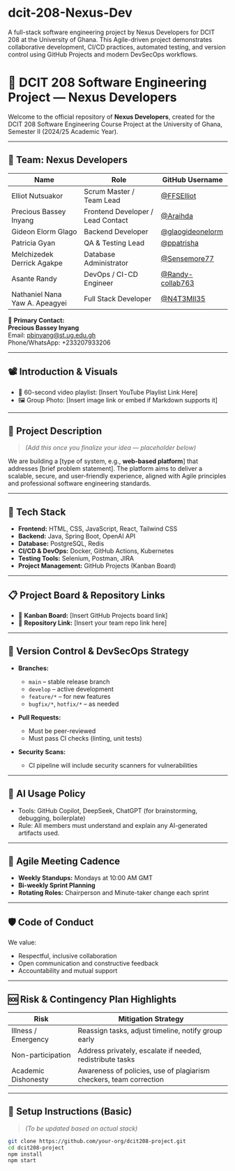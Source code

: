 # dcit-208-Nexus-Dev
A full-stack software engineering project by Nexus Developers for DCIT 208 at the University of Ghana. This Agile-driven project demonstrates collaborative development, CI/CD practices, automated testing, and version control using GitHub Projects and modern DevSecOps workflows.
# 🧠 DCIT 208 Software Engineering Project — Nexus Developers

Welcome to the official repository of **Nexus Developers**, created for the DCIT 208 Software Engineering Course Project at the University of Ghana, Semester II (2024/25 Academic Year).

---

## 👥 Team: Nexus Developers

| Name                           | Role                       | GitHub Username                          |
|--------------------------------|----------------------------|-------------------------------------------|
| Elliot Nutsuakor               | Scrum Master / Team Lead   | [@FFSElliot](https://github.com/FFSElliot)         |
| Precious Bassey Inyang         | Frontend Developer / Lead Contact | [@Araihda](https://github.com/Araihda)             |
| Gideon Elorm Glago             | Backend Developer          | [@glaogideonelorm](https://github.com/glaogideonelorm) |
| Patricia Gyan                  | QA & Testing Lead          | [@ppatrisha](https://github.com/ppatrisha)         |
| Melchizedek Derrick Agakpe     | Database Administrator     | [@Sensemore77](https://github.com/Sensemore77)     |
| Asante Randy                   | DevOps / CI-CD Engineer    | [@Randy-collab763](https://github.com/Randy-collab763) |
| Nathaniel Nana Yaw A. Apeagyei| Full Stack Developer       | [@N4T3MIl35](https://github.com/N4T3MIl35)          |

📩 **Primary Contact:**  
**Precious Bassey Inyang**  
Email: pbinyang@st.ug.edu.gh  
Phone/WhatsApp: +233207933206

---

## 📽️ Introduction & Visuals
- 🎥 60-second video playlist: [Insert YouTube Playlist Link Here]
- 🖼️ Group Photo: [Insert image link or embed if Markdown supports it]

---

## 🚀 Project Description
> *(Add this once you finalize your idea — placeholder below)*

We are building a [type of system, e.g., **web-based platform**] that addresses [brief problem statement]. The platform aims to deliver a scalable, secure, and user-friendly experience, aligned with Agile principles and professional software engineering standards.

---

## 🧱 Tech Stack
- **Frontend:** HTML, CSS, JavaScript, React, Tailwind CSS
- **Backend:** Java, Spring Boot, OpenAI API
- **Database:** PostgreSQL, Redis
- **CI/CD & DevOps:** Docker, GitHub Actions, Kubernetes
- **Testing Tools:** Selenium, Postman, JIRA
- **Project Management:** GitHub Projects (Kanban Board)

---

## 📋 Project Board & Repository Links
- 🔗 **Kanban Board:** [Insert GitHub Projects board link]
- 🔗 **Repository Link:** [Insert your team repo link here]

---

## 🔧 Version Control & DevSecOps Strategy
- **Branches:**  
  - `main` – stable release branch  
  - `develop` – active development  
  - `feature/*` – for new features  
  - `bugfix/*`, `hotfix/*` – as needed

- **Pull Requests:**  
  - Must be peer-reviewed  
  - Must pass CI checks (linting, unit tests)

- **Security Scans:**  
  - CI pipeline will include security scanners for vulnerabilities

---

## 🤖 AI Usage Policy
- Tools: GitHub Copilot, DeepSeek, ChatGPT (for brainstorming, debugging, boilerplate)
- Rule: All members must understand and explain any AI-generated artifacts used.

---

## 🧠 Agile Meeting Cadence
- **Weekly Standups:** Mondays at 10:00 AM GMT
- **Bi-weekly Sprint Planning**
- **Rotating Roles:** Chairperson and Minute-taker change each sprint

---

## 🛡️ Code of Conduct
We value:
- Respectful, inclusive collaboration
- Open communication and constructive feedback
- Accountability and mutual support

---

## 🆘 Risk & Contingency Plan Highlights
| Risk                          | Mitigation Strategy                                             |
|-------------------------------|------------------------------------------------------------------|
| Illness / Emergency           | Reassign tasks, adjust timeline, notify group early             |
| Non-participation             | Address privately, escalate if needed, redistribute tasks       |
| Academic Dishonesty           | Awareness of policies, use of plagiarism checkers, team correction |

---

## 🧾 Setup Instructions (Basic)
> *(To be updated based on actual stack)*

```bash
git clone https://github.com/your-org/dcit208-project.git
cd dcit208-project
npm install
npm start

